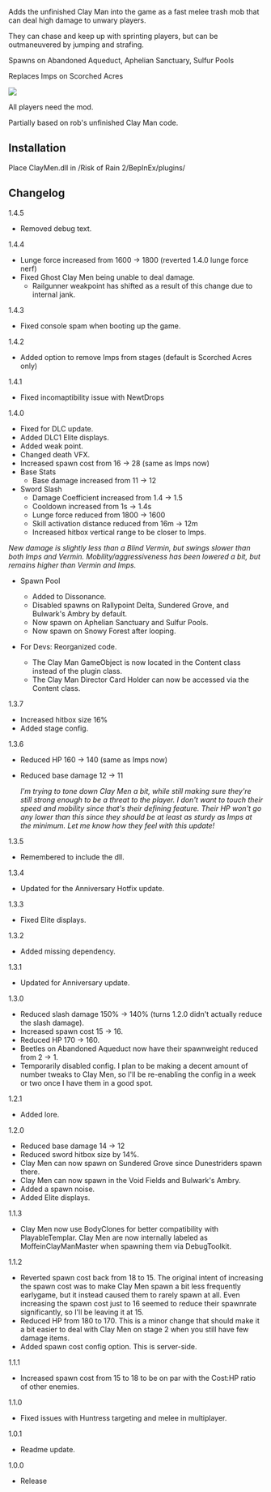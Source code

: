 Adds the unfinished Clay Man into the game as a fast melee trash mob that can deal high damage to unwary players.

They can chase and keep up with sprinting players, but can be outmaneuvered by jumping and strafing.

Spawns on Abandoned Aqueduct, Aphelian Sanctuary, Sulfur Pools

Replaces Imps on Scorched Acres

[![](https://i.imgur.com/Wa6TVRR.png)]()

All players need the mod.

Partially based on rob's unfinished Clay Man code.

## Installation
Place ClayMen.dll in /Risk of Rain 2/BepInEx/plugins/

## Changelog

1.4.5

- Removed debug text.

1.4.4

- Lunge force increased from 1600 -> 1800 (reverted 1.4.0 lunge force nerf)
- Fixed Ghost Clay Men being unable to deal damage.
	- Railgunner weakpoint has shifted as a result of this change due to internal jank.

1.4.3

- Fixed console spam when booting up the game.

1.4.2

- Added option to remove Imps from stages (default is Scorched Acres only)

1.4.1

- Fixed incomaptibility issue with NewtDrops

1.4.0

- Fixed for DLC update.
- Added DLC1 Elite displays.
- Added weak point.
- Changed death VFX.
- Increased spawn cost from 16 -> 28 (same as Imps now)
- Base Stats
	- Base damage increased from 11 -> 12
- Sword Slash
	- Damage Coefficient increased from 1.4 -> 1.5
	- Cooldown increased from 1s -> 1.4s
	- Lunge force reduced from 1800 -> 1600
	- Skill activation distance reduced from 16m -> 12m
	- Increased hitbox vertical range to be closer to Imps.
	
*New damage is slightly less than a Blind Vermin, but swings slower than both Imps and Vermin. Mobility/aggressiveness has been lowered a bit, but remains higher than Vermin and Imps.*

- Spawn Pool
	- Added to Dissonance.
	- Disabled spawns on Rallypoint Delta, Sundered Grove, and Bulwark's Ambry by default.
	- Now spawn on Aphelian Sanctuary and Sulfur Pools.
	- Now spawn on Snowy Forest after looping.
	
- For Devs: Reorganized code.
	- The Clay Man GameObject is now located in the Content class instead of the plugin class.
	- The Clay Man Director Card Holder can now be accessed via the Content class.

1.3.7

- Increased hitbox size 16%
- Added stage config.

1.3.6

- Reduced HP 160 -> 140 (same as Imps now)
- Reduced base damage 12 -> 11

	*I'm trying to tone down Clay Men a bit, while still making sure they're still strong enough to be a threat to the player. I don't want to touch their speed and mobility since that's their defining feature. Their HP won't go any lower than this since they should be at least as sturdy as Imps at the minimum. Let me know how they feel with this update!*

1.3.5

- Remembered to include the dll.

1.3.4

- Updated for the Anniversary Hotfix update.

1.3.3

- Fixed Elite displays.

1.3.2

- Added missing dependency.

1.3.1

- Updated for Anniversary update.

1.3.0

- Reduced slash damage 150% -> 140% (turns 1.2.0 didn't actually reduce the slash damage).
- Increased spawn cost 15 -> 16.
- Reduced HP 170 -> 160.
- Beetles on Abandoned Aqueduct now have their spawnweight reduced from 2 -> 1.
- Temporarily disabled config. I plan to be making a decent amount of number tweaks to Clay Men, so I'll be re-enabling the config in a week or two once I have them in a good spot.

1.2.1

- Added lore.

1.2.0

- Reduced base damage 14 -> 12
- Reduced sword hitbox size by 14%.
- Clay Men can now spawn on Sundered Grove since Dunestriders spawn there.
- Clay Men can now spawn in the Void Fields and Bulwark's Ambry.
- Added a spawn noise.
- Added Elite displays.

1.1.3

- Clay Men now use BodyClones for better compatibility with PlayableTemplar. Clay Men are now internally labeled as MoffeinClayManMaster when spawning them via DebugToolkit.

1.1.2

- Reverted spawn cost back from 18 to 15. The original intent of increasing the spawn cost was to make Clay Men spawn a bit less frequently earlygame, but it instead caused them to rarely spawn at all. Even increasing the spawn cost just to 16 seemed to reduce their spawnrate significantly, so I'll be leaving it at 15.
- Reduced HP from 180 to 170. This is a minor change that should make it a bit easier to deal with Clay Men on stage 2 when you still have few damage items.
- Added spawn cost config option. This is server-side.

1.1.1

- Increased spawn cost from 15 to 18 to be on par with the Cost:HP ratio of other enemies.

1.1.0

- Fixed issues with Huntress targeting and melee in multiplayer.

1.0.1

- Readme update.

1.0.0

- Release